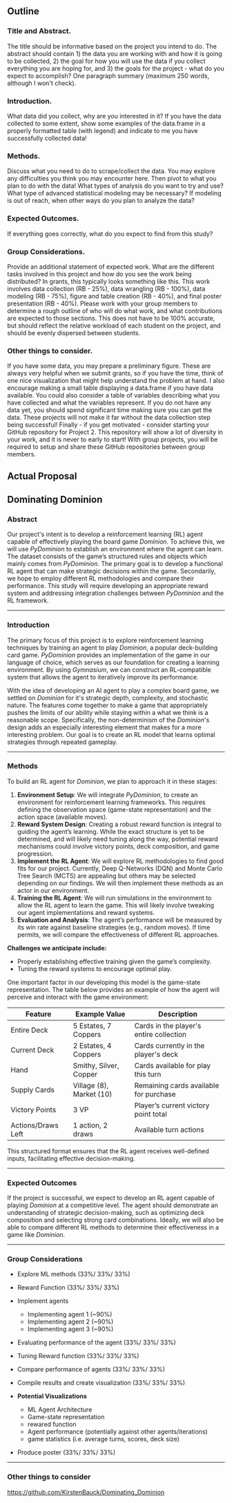 ## Outline

### Title and Abstract.

The title should be informative based on the project you intend to do. The abstract should contain 1) the data you are working with and how it is going to be collected, 2) the goal for how you will use the data if you collect everything you are hoping for, and 3) the goals for the project - what do you expect to accomplish? One paragraph summary (maximum 250 words, although I won't check).

### Introduction.

What data did you collect, why are you interested in it? If you have the data collected to some extent, show some examples of the data.frame in a properly formatted table (with legend) and indicate to me you have successfully collected data!

### Methods.

Discuss what you need to do to scrape/collect the data. You may explore any difficulties you think you may encounter here. Then pivot to what you plan to do with the data! What types of analysis do you want to try and use? What type of advanced statistical modeling may be necessary? If modeling is out of reach, when other ways do you plan to analyze the data?

### Expected Outcomes.

If everything goes correctly, what do you expect to find from this study?

### Group Considerations.

Provide an additional statement of expected work. What are the different tasks involved in this project and how do you see the work being distributed? In grants, this typically looks something like this. This work involves data collection (RB - 25%), data wrangling (RB - 100%), data modeling (RB - 75%), figure and table creation (RB - 40%), and final poster presentation (RB - 40%). Please work with your group members to determine a rough outline of who will do what work, and what contributions are expected to those sections. This does not have to be 100% accurate, but should reflect the relative workload of each student on the project, and should be evenly dispersed between students.

### Other things to consider.

If you have some data, you may prepare a preliminary figure. These are always very helpful when we submit grants, so if you have the time, think of one nice visualization that might help understand the problem at hand. I also encourage making a small table displaying a data.frame if you have data available. You could also consider a table of variables describing what you have collected and what the variables represent. If you do not have any data yet, you should spend significant time making sure you can get the data. These projects will not make it far without the data collection step being successful! Finally - if you get motivated - consider starting your GitHub repository for Project 2. This repository will show a lot of diversity in your work, and it is never to early to start! With group projects, you will be required to setup and share these GitHub repositories between group members.

## Actual Proposal

## **Dominating Dominion**

### **Abstract**

Our project's intent is to develop a reinforcement learning (RL) agent capable of effectively playing the board game *Dominion*. To achieve this, we will use *PyDominion* to establish an environment where the agent can learn. The dataset consists of the game’s structured rules and objects which mainly comes from *PyDominion*. The primary goal is to develop a functional RL agent that can make strategic decisions within the game. Secondarily, we hope to employ different RL methodologies and compare their performance. This study will require developing an appropriate reward system and addressing integration challenges between *PyDominion* and the RL framework.

------------------------------------------------------------------------

### **Introduction**

The primary focus of this project is to explore reinforcement learning techniques by training an agent to play *Dominion*, a popular deck-building card game. *PyDominion* provides an implementation of the game in our language of choice, which serves as our foundation for creating a learning environment. By using *Gymnasium*, we can construct an RL-compatible system that allows the agent to iteratively improve its performance.

With the idea of developing an AI agent to play a complex board game, we settled on *Dominion* for it's strategic depth, complexity, and stochastic nature. The features come together to make a game that appropriately pushes the limits of our ability while staying within a what we think is a reasonable scope. Specifically, the non-determinism of the *Dominion*'s design adds an especially interesting element that makes for a more interesting problem. Our goal is to create an RL model that learns optimal strategies through repeated gameplay.

------------------------------------------------------------------------

### **Methods**

To build an RL agent for *Dominion*, we plan to approach it in these stages:

1.  **Environment Setup**: We will integrate *PyDominion*, to create an environment for reinforcement learning frameworks. This requires defining the observation space (game-state representation) and the action space (available moves).
2.  **Reward System Design**: Creating a robust reward function is integral to guiding the agent’s learning. While the exact structure is yet to be determined, and will likely need tuning along the way, potential reward mechanisms could involve victory points, deck composition, and game progression.
3.  **Implement the RL Agent**: We will explore RL methodologies to find good fits for our project. Currently, Deep Q-Networks (DQN) and Monte Carlo Tree Search (MCTS) are appealing but others may be selected depending on our findings. We will then implement these methods as an actor in our environment.
4.  **Training the RL Agent**: We will run simulations in the environment to allow the RL agent to learn the game. This will likely involve tweaking our agent implementations and reward systems.
5.  **Evaluation and Analysis**: The agent’s performance will be measured by its win rate against baseline strategies (e.g., random moves). If time permits, we will compare the effectiveness of different RL approaches.

**Challenges we anticipate include:**
- Properly establishing effective training given the game’s complexity.
- Tuning the reward systems to encourage optimal play.

One important factor in our developing this model is the game-state representation. The table below provides an example of how the agent will perceive and interact with the game environment:

| Feature | Example Value | Description |
|------------------|---------------------|---------------------------------|
| Entire Deck | 5 Estates, 7 Coppers | Cards in the player's entire collection |
| Current Deck | 2 Estates, 4 Coppers | Cards currently in the player's deck |
| Hand | Smithy, Silver, Copper | Cards available for play this turn |
| Supply Cards | Village (8), Market (10) | Remaining cards available for purchase |
| Victory Points | 3 VP | Player’s current victory point total |
| Actions/Draws Left | 1 action, 2 draws | Available turn actions |

This structured format ensures that the RL agent receives well-defined inputs, facilitating effective decision-making.

------------------------------------------------------------------------

### **Expected Outcomes**

If the project is successful, we expect to develop an RL agent capable of playing *Dominion* at a competitive level. The agent should demonstrate an understanding of strategic decision-making, such as optimizing deck composition and selecting strong card combinations. Ideally, we will also be able to compare different RL methods to determine their effectiveness in a game like *Dominion*.

------------------------------------------------------------------------

### **Group Considerations**

- Explore ML methods (33%/ 33%/ 33%)
- Reward Function (33%/ 33%/ 33%)

- Implement agents
    - Implementing agent 1 (~90%)
    - Implementing agent 2 (~90%)
    - Implementing agent 3 (~90%)
    
- Evaluating performance of the agent (33%/ 33%/ 33%)
- Tuning Reward function (33%/ 33%/ 33%)

- Compare performance of agents (33%/ 33%/ 33%)
- Compile results and create visualization (33%/ 33%/ 33%)

- **Potential Visualizations**
    - ML Agent Architecture
    - Game-state representation
    - rewared function 
    - Agent performance (potentially against other agents/iterations)
    - game statistics (i.e. average turns, scores, deck size)

- Produce poster (33%/ 33%/ 33%)

------------------------------------------------------------------------

### **Other things to consider**

<https://github.com/KirstenBauck/Dominating_Dominion>
